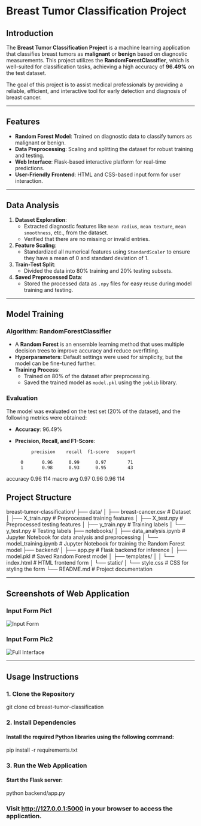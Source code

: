 # Breast Tumor Classification Project

## Introduction
The **Breast Tumor Classification Project** is a machine learning application that classifies breast tumors as **malignant** or **benign** based on diagnostic measurements. This project utilizes the **RandomForestClassifier**, which is well-suited for classification tasks, achieving a high accuracy of **96.49%** on the test dataset.

The goal of this project is to assist medical professionals by providing a reliable, efficient, and interactive tool for early detection and diagnosis of breast cancer.

---

## Features
- **Random Forest Model**: Trained on diagnostic data to classify tumors as malignant or benign.
- **Data Preprocessing**: Scaling and splitting the dataset for robust training and testing.
- **Web Interface**: Flask-based interactive platform for real-time predictions.
- **User-Friendly Frontend**: HTML and CSS-based input form for user interaction.

---

## Data Analysis
1. **Dataset Exploration**:
   - Extracted diagnostic features like `mean radius`, `mean texture`, `mean smoothness`, etc., from the dataset.
   - Verified that there are no missing or invalid entries.
2. **Feature Scaling**:
   - Standardized all numerical features using `StandardScaler` to ensure they have a mean of 0 and standard deviation of 1.
3. **Train-Test Split**:
   - Divided the data into 80% training and 20% testing subsets.
4. **Saved Preprocessed Data**:
   - Stored the processed data as `.npy` files for easy reuse during model training and testing.

---

## Model Training
### Algorithm: RandomForestClassifier
- A **Random Forest** is an ensemble learning method that uses multiple decision trees to improve accuracy and reduce overfitting.
- **Hyperparameters**: Default settings were used for simplicity, but the model can be fine-tuned further.
- **Training Process**:
  - Trained on 80% of the dataset after preprocessing.
  - Saved the trained model as `model.pkl` using the `joblib` library.

### Evaluation
The model was evaluated on the test set (20% of the dataset), and the following metrics were obtained:

- **Accuracy**: 96.49%
- **Precision, Recall, and F1-Score**:

            precision    recall  f1-score   support

        0       0.96      0.99      0.97        71
        1       0.98      0.93      0.95        43

 accuracy                           0.96       114
macro avg       0.97      0.96      0.96       114


## Project Structure
breast-tumor-classification/ ├── data/ │ ├── breast-cancer.csv # Dataset 
│ ├── X_train.npy # Preprocessed training features 
│ ├── X_test.npy # Preprocessed testing features 
│ ├── y_train.npy # Training labels 
│ └── y_test.npy # Testing labels 
├── notebooks/ 
│ ├── data_analysis.ipynb # Jupyter Notebook for data analysis and preprocessing 
│ └── model_training.ipynb # Jupyter Notebook for training the Random Forest model 
├── backend/ │ ├── app.py # Flask backend for inference 
│ ├── model.pkl # Saved Random Forest model 
│ ├── templates/ 
│ │ └── index.html # HTML frontend form 
│ └── static/ 
│ └── style.css # CSS for styling the form 
└── README.md # Project documentation



---

## Screenshots of Web Application

### Input Form Pic1
![Input Form](./Screenshots/pic1.png)

### Input Form Pic2
![Full Interface](./Screenshots/pic2.png)

---

## Usage Instructions

### 1. Clone the Repository
git clone <repository-url>
cd breast-tumor-classification

### 2. Install Dependencies
#### Install the required Python libraries using the following command:

pip install -r requirements.txt
### 3. Run the Web Application
#### Start the Flask server:

python backend/app.py
### Visit http://127.0.0.1:5000 in your browser to access the application.
